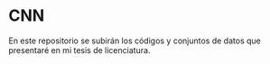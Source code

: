 # CNN
En este repositorio se subirán los códigos y conjuntos de datos que presentaré en mi tesis de licenciatura.
